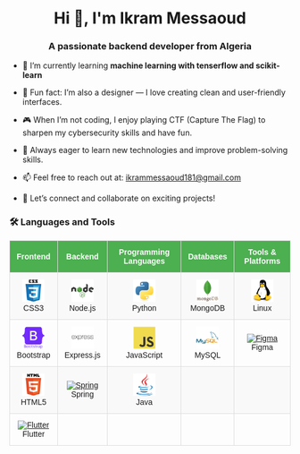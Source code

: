 <h1 align="center">Hi 👋, I'm Ikram Messaoud</h1>
<h3 align="center">A passionate backend developer from Algeria</h3>

- 🌱 I’m currently learning **machine learning with tenserflow and scikit-learn**

- 🎨 Fun fact: I’m also a designer — I love creating clean and user-friendly interfaces.

- 🎮 When I’m not coding, I enjoy playing CTF (Capture The Flag) to sharpen my cybersecurity skills and have fun.

- 🚀 Always eager to learn new technologies and improve problem-solving skills.

- 📫 Feel free to reach out at:  ikrammessaoud181@gmail.com

- 🔗 Let’s connect and collaborate on exciting projects!

### 🛠️ Languages and Tools

<table style="width:100%; border-collapse: collapse; font-family: Arial, sans-serif;">
  <thead>
    <tr style="background-color: #4CAF50; color: white; text-align: center;">
      <th style="padding: 12px; border: 1px solid #ddd;">Frontend</th>
      <th style="padding: 12px; border: 1px solid #ddd;">Backend</th>
      <th style="padding: 12px; border: 1px solid #ddd;">Programming Languages</th>
      <th style="padding: 12px; border: 1px solid #ddd;">Databases</th>
      <th style="padding: 12px; border: 1px solid #ddd;">Tools & Platforms</th>
    </tr>
  </thead>
  <tbody>
    <tr style="text-align: center; border: 1px solid #ddd; background-color: #f9f9f9;">
      <td style="padding: 12px; border: 1px solid #ddd;">
        <a href="https://www.w3schools.com/css/" target="_blank" rel="noopener" title="CSS3">
          <img src="https://raw.githubusercontent.com/devicons/devicon/master/icons/css3/css3-original-wordmark.svg" alt="CSS3" width="40" height="40" />
        </a><br/>CSS3
      </td>
      <td style="padding: 12px; border: 1px solid #ddd;">
        <a href="https://nodejs.org" target="_blank" rel="noopener" title="Node.js">
          <img src="https://raw.githubusercontent.com/devicons/devicon/master/icons/nodejs/nodejs-original-wordmark.svg" alt="Node.js" width="40" height="40" />
        </a><br/>Node.js
      </td>
      <td style="padding: 12px; border: 1px solid #ddd;">
        <a href="https://www.python.org" target="_blank" rel="noopener" title="Python">
          <img src="https://raw.githubusercontent.com/devicons/devicon/master/icons/python/python-original.svg" alt="Python" width="40" height="40" />
        </a><br/>Python
      </td>
      <td style="padding: 12px; border: 1px solid #ddd;">
        <a href="https://www.mongodb.com/" target="_blank" rel="noopener" title="MongoDB">
          <img src="https://raw.githubusercontent.com/devicons/devicon/master/icons/mongodb/mongodb-original-wordmark.svg" alt="MongoDB" width="40" height="40" />
        </a><br/>MongoDB
      </td>
      <td style="padding: 12px; border: 1px solid #ddd;">
        <a href="https://www.linux.org/" target="_blank" rel="noopener" title="Linux">
          <img src="https://raw.githubusercontent.com/devicons/devicon/master/icons/linux/linux-original.svg" alt="Linux" width="40" height="40" />
        </a><br/>Linux
      </td>
    </tr>
    <tr style="text-align: center; border: 1px solid #ddd;">
      <td style="padding: 12px; border: 1px solid #ddd;">
        <a href="https://getbootstrap.com" target="_blank" rel="noopener" title="Bootstrap">
          <img src="https://raw.githubusercontent.com/devicons/devicon/master/icons/bootstrap/bootstrap-plain-wordmark.svg" alt="Bootstrap" width="40" height="40" />
        </a><br/>Bootstrap
      </td>
      <td style="padding: 12px; border: 1px solid #ddd;">
        <a href="https://expressjs.com" target="_blank" rel="noopener" title="Express.js">
          <img src="https://raw.githubusercontent.com/devicons/devicon/master/icons/express/express-original-wordmark.svg" alt="Express.js" width="40" height="40" />
        </a><br/>Express.js
      </td>
      <td style="padding: 12px; border: 1px solid #ddd;">
        <a href="https://developer.mozilla.org/en-US/docs/Web/JavaScript" target="_blank" rel="noopener" title="JavaScript">
          <img src="https://raw.githubusercontent.com/devicons/devicon/master/icons/javascript/javascript-original.svg" alt="JavaScript" width="40" height="40" />
        </a><br/>JavaScript
      </td>
      <td style="padding: 12px; border: 1px solid #ddd;">
        <a href="https://www.mysql.com/" target="_blank" rel="noopener" title="MySQL">
          <img src="https://raw.githubusercontent.com/devicons/devicon/master/icons/mysql/mysql-original-wordmark.svg" alt="MySQL" width="40" height="40" />
        </a><br/>MySQL
      </td>
      <td style="padding: 12px; border: 1px solid #ddd;">
        <a href="https://www.figma.com/" target="_blank" rel="noopener" title="Figma">
          <img src="https://www.vectorlogo.zone/logos/figma/figma-icon.svg" alt="Figma" width="40" height="40" />
        </a><br/>Figma
      </td>
    </tr>
    <tr style="text-align: center; border: 1px solid #ddd; background-color: #f9f9f9;">
      <td style="padding: 12px; border: 1px solid #ddd;">
        <a href="https://www.w3.org/html/" target="_blank" rel="noopener" title="HTML5">
          <img src="https://raw.githubusercontent.com/devicons/devicon/master/icons/html5/html5-original-wordmark.svg" alt="HTML5" width="40" height="40" />
        </a><br/>HTML5
      </td>
      <td style="padding: 12px; border: 1px solid #ddd;">
        <a href="https://spring.io/" target="_blank" rel="noopener" title="Spring Framework">
          <img src="https://www.vectorlogo.zone/logos/springio/springio-icon.svg" alt="Spring" width="40" height="40" />
        </a><br/>Spring
      </td>
      <td style="padding: 12px; border: 1px solid #ddd;">
        <a href="https://www.java.com" target="_blank" rel="noopener" title="Java">
          <img src="https://raw.githubusercontent.com/devicons/devicon/master/icons/java/java-original.svg" alt="Java" width="40" height="40" />
        </a><br/>Java
      </td>
      <td style="padding: 12px; border: 1px solid #ddd;"></td>
      <td style="padding: 12px; border: 1px solid #ddd;"></td>
    </tr>
    <tr style="text-align: center; border: 1px solid #ddd;">
      <td style="padding: 12px; border: 1px solid #ddd;">
        <a href="https://flutter.dev" target="_blank" rel="noopener" title="Flutter">
          <img src="https://www.vectorlogo.zone/logos/flutterio/flutterio-icon.svg" alt="Flutter" width="40" height="40" />
        </a><br/>Flutter
      </td>
      <td style="padding: 12px; border: 1px solid #ddd;"></td>
      <td style="padding: 12px; border: 1px solid #ddd;"></td>
      <td style="padding: 12px; border: 1px solid #ddd;"></td>
      <td style="padding: 12px; border: 1px solid #ddd;"></td>
    </tr>
  </tbody>
</table>






